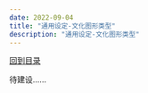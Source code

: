 ```yaml
---
date: 2022-09-04
title: "通用设定-文化图形类型"
description: "通用设定-文化图形类型"
---
```


[回到目录](index.md)

待建设......
